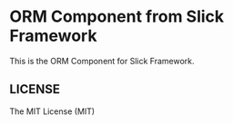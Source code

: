 ORM Component from Slick Framework
=======================================

This is the ORM Component for Slick Framework.


LICENSE
-------
The MIT License (MIT)
